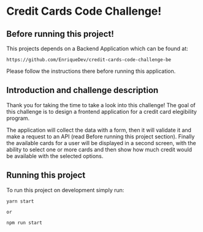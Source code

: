 # Credit Cards Code Challenge!

## Before running this project!

This projects depends on a Backend Application which can be found at:

```
https://github.com/EnriqueDev/credit-cards-code-challenge-be
```

Please follow the instructions there before running this application.

## Introduction and challenge description

Thank you for taking the time to take a look into this challenge! The goal of this challenge is to design a frontend application for a credit card elegibility program.

The application will collect the data with a form, then it will validate it and make a request to an API (read Before running this project section). Finally the available cards for a user will be displayed in a second screen, with the ability to select one or more cards and then show how much credit would be available with the selected options.

## Running this project

To run this project on development simply run:

```
yarn start

or

npm run start
```
